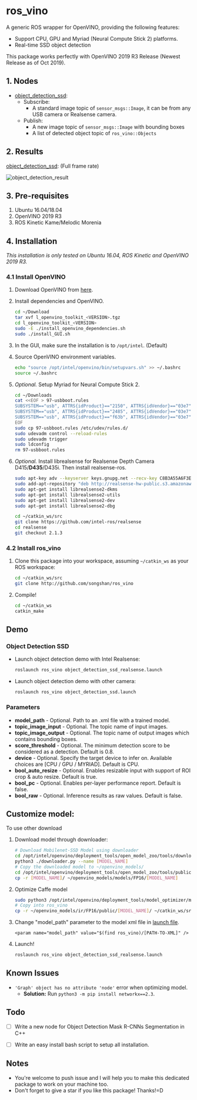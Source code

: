# ros_vino

A generic ROS wrapper for OpenVINO, providing the following features:

- Support CPU, GPU and Myriad (Neural Compute Stick 2) platforms.
- Real-time SSD object detection

This package works perfectly with OpenVINO 2019 R3 Release (Newest Release as of Oct 2019).

## 1. Nodes

- [object_detection_ssd](src/object_detection_ssd): 
  - Subscribe: 
    - A standard image topic of ```sensor_msgs::Image```, it can be from any USB camera or Realsense camera.
  - Publish: 
    - A new image topic of ```sensor_msgs::Image``` with bounding boxes
    - A list of detected object topic of ```ros_vino::Objects```

## 2. Results

[object_detection_ssd](src/object_detection_ssd): (Full frame rate)

![object_detection_result](docs/object_detection_result.gif)



## 3. Pre-requisites

1. Ubuntu 16.04/18.04
2. OpenVINO 2019 R3
3. ROS Kinetic Kame/Melodic Morenia

## 4. Installation

*This installation is only tested on Ubuntu 16.04, ROS Kinetic and OpenVINO 2019 R3.*

### 4.1 Install OpenVINO

1. Download OpenVINO from [here](https://software.intel.com/en-us/openvino-toolkit/choose-download/free-download-linux).

2. Install dependencies and OpenVINO.

   ```bash
   cd ~/Download
   tar xvf l_openvino_toolkit_<VERSION>.tgz
   cd l_openvino_toolkit_<VERSION>
   sudo -E ./install_openvino_dependencies.sh
   sudo ./install_GUI.sh
   ```

3. In the GUI, make sure the installation is to `/opt/intel`. (Default)

4. Source OpenVINO environment variables.

   ```bash
   echo "source /opt/intel/openvino/bin/setupvars.sh" >> ~/.bashrc
   source ~/.bashrc
   ```

5. *Optional.* Setup Myriad for Neural Compute Stick 2.

   ```bash
   cd ~/Downloads
   cat <<EOF > 97-usbboot.rules
   SUBSYSTEM=="usb", ATTRS{idProduct}=="2150", ATTRS{idVendor}=="03e7", GROUP="users", MODE="0666", ENV{ID_MM_DEVICE_IGNORE}="1"
   SUBSYSTEM=="usb", ATTRS{idProduct}=="2485", ATTRS{idVendor}=="03e7", GROUP="users", MODE="0666", ENV{ID_MM_DEVICE_IGNORE}="1"
   SUBSYSTEM=="usb", ATTRS{idProduct}=="f63b", ATTRS{idVendor}=="03e7", GROUP="users", MODE="0666", ENV{ID_MM_DEVICE_IGNORE}="1"
   EOF
   sudo cp 97-usbboot.rules /etc/udev/rules.d/
   sudo udevadm control --reload-rules
   sudo udevadm trigger
   sudo ldconfig
   rm 97-usbboot.rules
   ```

6. *Optional.* Install librealsense for Realsense Depth Camera D415/**D435**/D435i. Then install realsense-ros.

   ```bash
   sudo apt-key adv --keyserver keys.gnupg.net --recv-key C8B3A55A6F3EFCDE || sudo apt-key adv --keyserver hkp://keyserver.ubuntu.com:80 --recv-key C8B3A55A6F3EFCDE
   sudo add-apt-repository "deb http://realsense-hw-public.s3.amazonaws.com/Debian/apt-repo xenial main" -u
   sudo apt-get install librealsense2-dkms
   sudo apt-get install librealsense2-utils
   sudo apt-get install librealsense2-dev
   sudo apt-get install librealsense2-dbg
   
   cd ~/catkin_ws/src
   git clone https://github.com/intel-ros/realsense
   cd realsense
   git checkout 2.1.3
   ```

   

### 4.2 Install ros_vino

1. Clone this package into your workspace, assuming `~/catkin_ws` as your ROS workspace:

   ```bash
   cd ~/catkin_ws/src
   git clone http://github.com/songshan/ros_vino
   ```

2. Compile!

   ```bash
   cd ~/catkin_ws
   catkin_make
   ```

   

## Demo

### Object Detection SSD

- Launch object detection demo with Intel Realsense:

  ```bash
  roslaunch ros_vino object_detection_ssd_realsense.launch
  ```

- Launch object detection demo with other camera:

  ```bash
  roslaunch ros_vino object_detection_ssd.launch
  ```

### Parameters

- **model_path** - Optional. Path to an .xml file with a trained model.
- **topic_image_input** - Optional. The topic name of input images.
- **topic_image_output** - Optional. The topic name of output images which contains bounding boxes.
- **score_threshold** - Optional. The minimum detection score to be considered as a detection. Default is 0.8.
- **device** - Optional. Specify the target device to infer on. Available choices are [CPU / GPU / MYRIAD]. Default is CPU.
- **bool_auto_resize** - Optional. Enables resizable input with support of ROI crop & auto resize. Default is true.
- **bool_pc** - Optional. Enables per-layer performance report. Default is false.
- **bool_raw** - Optional. Inference results as raw values. Default is false.

## Customize model:

To use other download

1. Download model through downloader:

   ```bash
   # Download Mobilenet-SSD Model using downloader
   cd /opt/intel/openvino/deployment_tools/open_model_zoo/tools/downloader
   python3 ./downloader.py --name [MODEL_NAME]
   # Copy the downloaded model to ~/openvino_models/
   cd /opt/intel/openvino/deployment_tools/open_model_zoo/tools/public
   cp -r [MODEL_NAME]/ ~/openvino_models/models/FP16/[MODEL_NAME]
   ```

2. Optimize Caffe model

   ```bash
   sudo python3 /opt/intel/openvino/deployment_tools/model_optimizer/mo_caffe.py --input_model ~/openvino_models/models/FP16/[MODEL_NAME]/[MODEL_NAME].caffemodel --output_dir ~/openvino_models/ir/FP16/public/[MODEL_NAME]/ --mean_values [127.5,127.5,127.5] --scale_values [127.5]
   # Copy into ros_vino
   cp -r ~/openvino_models/ir/FP16/public/[MODEL_NAME]/ ~/catkin_ws/src/ros_vino/models/FP16/[MODEL_NAME]
   ```

3. Change "model_path" parameter to the model xml file in [launch file](launch/object_detection_ssd_realsense.launch).

   ```launch
   <param name="model_path" value="$(find ros_vino)/[PATH-TO-XML]" />
   ```

4. Launch!

   ```bash
   roslaunch ros_vino object_detection_ssd_realsense.launch
   ```

## Known Issues

- ```'Graph' object has no attribute 'node'``` error when optimizing model.
  - **Solution:** Run ```python3 -m pip install networkx==2.3```.

## Todo

- [ ] Write a new node for Object Detection Mask R-CNNs Segmentation in C++
- [ ] Write an easy install bash script to setup all installation.



## Notes

- You're welcome to push issue and I will help you to make this dedicated package to work on your machine too.
- Don't forget to give a star if you like this package! Thanks!=D